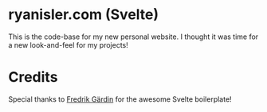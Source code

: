 # ryanisler.com (Svelte)

This is the code-base for my new personal website. I thought it was time for a new look-and-feel for my projects!

# Credits

Special thanks to [Fredrik Gärdin](https://github.com/systerdyster) for the awesome Svelte boilerplate!